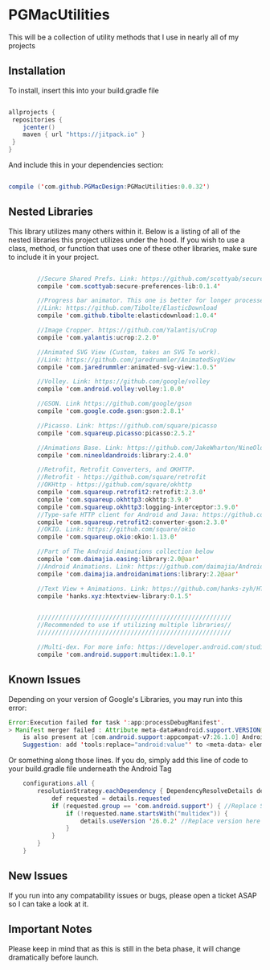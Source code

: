 # PGMacUtilities
This will be a collection of utility methods that I use in nearly all of my projects

## Installation

To install, insert this into your build.gradle file 

```java

allprojects {
 repositories {
    jcenter()
    maven { url "https://jitpack.io" }
 }
}

```

And include this in your dependencies section:

```java

compile ('com.github.PGMacDesign:PGMacUtilities:0.0.32')

```

## Nested Libraries

This library utilizes many others within it. Below is a listing of all of the nested libraries this project utilizes under the hood. If you wish to use a class, method, or function that uses one of these other libraries, make sure to include it in your project.

```java

        //Secure Shared Prefs. Link: https://github.com/scottyab/secure-preferences
        compile 'com.scottyab:secure-preferences-lib:0.1.4'

        //Progress bar animator. This one is better for longer processes, IE uploading photos.
        //Link: https://github.com/Tibolte/ElasticDownload
        compile 'com.github.tibolte:elasticdownload:1.0.4'

        //Image Cropper. https://github.com/Yalantis/uCrop
        compile 'com.yalantis:ucrop:2.2.0'

        //Animated SVG View (Custom, takes an SVG To work).
        //Link: https://github.com/jaredrummler/AnimatedSvgView
        compile 'com.jaredrummler:animated-svg-view:1.0.5'

        //Volley. Link: https://github.com/google/volley
        compile 'com.android.volley:volley:1.0.0'

        //GSON. Link https://github.com/google/gson
        compile 'com.google.code.gson:gson:2.8.1'

        //Picasso. Link: https://github.com/square/picasso
        compile 'com.squareup.picasso:picasso:2.5.2'

        //Animations Base. Link: https://github.com/JakeWharton/NineOldAndroids
        compile 'com.nineoldandroids:library:2.4.0'

        //Retrofit, Retrofit Converters, and OKHTTP.
        //Retrofit - https://github.com/square/retrofit
        //OKHttp - https://github.com/square/okhttp
        compile 'com.squareup.retrofit2:retrofit:2.3.0'
        compile 'com.squareup.okhttp3:okhttp:3.9.0'
        compile 'com.squareup.okhttp3:logging-interceptor:3.9.0'
        //Type-safe HTTP client for Android and Java: https://github.com/square/retrofit
        compile 'com.squareup.retrofit2:converter-gson:2.3.0'
        //OKIO. Link: https://github.com/square/okio
        compile 'com.squareup.okio:okio:1.13.0'

        //Part of The Android Animations collection below
        compile 'com.daimajia.easing:library:2.0@aar'
        //Android Animations. Link: https://github.com/daimajia/AndroidViewAnimations
        compile 'com.daimajia.androidanimations:library:2.2@aar'

        //Text View + Animations. Link: https://github.com/hanks-zyh/HTextView
        compile 'hanks.xyz:htextview-library:0.1.5'


        //////////////////////////////////////////////////////
        //Recommended to use if utilizing multiple libraries//
        //////////////////////////////////////////////////////

        //Multi-dex. For more info: https://developer.android.com/studio/build/multidex.html
        compile 'com.android.support:multidex:1.0.1'

```

## Known Issues

Depending on your version of Google's Libraries, you may run into this error:

```java
Error:Execution failed for task ':app:processDebugManifest'.
> Manifest merger failed : Attribute meta-data#android.support.VERSION@value value=(26.0.1) from [com.android.support:design:26.0.1] AndroidManifest.xml:28:13-35
	is also present at [com.android.support:appcompat-v7:26.1.0] AndroidManifest.xml:28:13-35 value=(26.1.0).
	Suggestion: add 'tools:replace="android:value"' to <meta-data> element at AndroidManifest.xml:26:9-28:38 to override.
```

Or something along those lines. If you do, simply add this line of code to your build.gradle file underneath the Android Tag

```java
    configurations.all {
        resolutionStrategy.eachDependency { DependencyResolveDetails details ->
            def requested = details.requested
            if (requested.group == 'com.android.support') { //Replace String here with whichever error is thrown
                if (!requested.name.startsWith("multidex")) {
                    details.useVersion '26.0.2' //Replace version here with whatever you are using
                }
            }
        }
    }
```	

## New Issues

If you run into any compatability issues or bugs, please open a ticket ASAP so I can take a look at it. 

## Important Notes

Please keep in mind that as this is still in the beta phase, it will change dramatically before launch. 